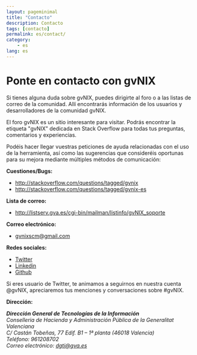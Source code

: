 ```yaml
---
layout: pageminimal
title: "Contacto"
description: Contacto
tags: [contacto]
permalink: es/contact/
category:
    - es
lang: es
---
```


# Ponte en contacto con gvNIX

Si tienes alguna duda sobre gvNIX, puedes dirigirte al foro o a
las listas de correo de la comunidad. Allí encontrarás información de los
usuarios y desarrolladores de la comunidad gvNIX.

El foro gvNIX es un sitio interesante para visitar. Podrás encontrar la
etiqueta "gvNIX" dedicada en Stack Overflow para todas tus preguntas,
comentarios y experiencias.

Podéis hacer llegar vuestras peticiones de ayuda relacionadas con el uso
de la herramienta, así como las sugerencias que consideréis oportunas
para su mejora mediante múltiples métodos de comunicación:

**Cuestiones/Bugs:**

-   <http://stackoverflow.com/questions/tagged/gvnix>
-   <http://stackoverflow.com/questions/tagged/gvnix-es>

**Lista de correo:**

-   <http://listserv.gva.es/cgi-bin/mailman/listinfo/gvNIX_soporte>

**Correo electrónico:**

-   <a href="mailto:gvnixscm@gmail.com">gvnixscm@gmail.com</a>

**Redes sociales:**

-   [Twitter][]
-   [Linkedin][]
-   [Github][]

  [Twitter]: http://twitter.com/gvNIX
  [Linkedin]: http://www.linkedin.com/groups/gvNIX-3878961
  [Github]: https://github.com/gvSIGAssociation/gvnix

Si eres usuario de Twitter, te animamos a seguirnos en nuestra cuenta @gvNIX,
apreciaremos tus menciones y conversaciones sobre #gvNIX.

**Dirección:**

<address>
  <strong>Dirección General de Tecnologías de la Información</strong><br>
  Conselleria de Hacienda y Administración Pública de la Generalitat Valenciana<br>
  C/ Castán Tobeñas, 77 Edif. B1 – 1ª planta (46018 Valencia)<br>
  Teléfono: 961208702 <br>
  Correo electrónico: <a href="mailto:dgti@gva.es">dgti@gva.es</a>
</address>

